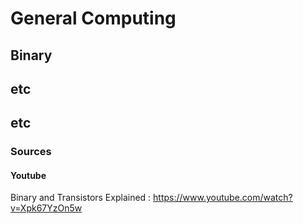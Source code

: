 # General Computing

## Binary

## etc

## etc

### Sources
#### Youtube
Binary and Transistors Explained : https://www.youtube.com/watch?v=Xpk67YzOn5w
